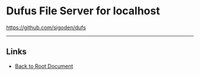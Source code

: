 # Dufus File Server for localhost

<https://github.com/sigoden/dufs>

----
<!-- Footer Begins Here -->
## Links

- [Back to Root Document](../README.md)
